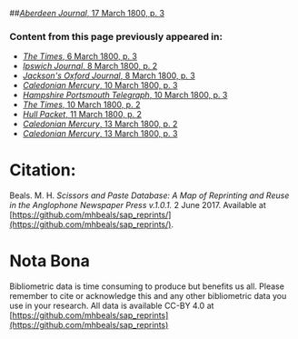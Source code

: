 ##[*Aberdeen Journal*, 17 March 1800, p. 3](https://mhbeals.github.io/sap_html/Aberdeen-Journal/Aberdeen-Journal-17-March-1800-p-3)

### Content from this page previously appeared in:
+ [*The Times*, 6 March 1800, p. 3](https://mhbeals.github.io/sap_html/The-Times/The-Times-6-March-1800-p-3)
+ [*Ipswich Journal*, 8 March 1800, p. 2](https://mhbeals.github.io/sap_html/Ipswich-Journal/Ipswich-Journal-8-March-1800-p-2)
+ [*Jackson's Oxford Journal*, 8 March 1800, p. 3](https://mhbeals.github.io/sap_html/Jackson's-Oxford-Journal/Jackson's-Oxford-Journal-8-March-1800-p-3)
+ [*Caledonian Mercury*, 10 March 1800, p. 3](https://mhbeals.github.io/sap_html/Caledonian-Mercury/Caledonian-Mercury-10-March-1800-p-3)
+ [*Hampshire Portsmouth Telegraph*, 10 March 1800, p. 3](https://mhbeals.github.io/sap_html/Hampshire-Portsmouth-Telegraph/Hampshire-Portsmouth-Telegraph-10-March-1800-p-3)
+ [*The Times*, 10 March 1800, p. 2](https://mhbeals.github.io/sap_html/The-Times/The-Times-10-March-1800-p-2)
+ [*Hull Packet*, 11 March 1800, p. 2](https://mhbeals.github.io/sap_html/Hull-Packet/Hull-Packet-11-March-1800-p-2)
+ [*Caledonian Mercury*, 13 March 1800, p. 2](https://mhbeals.github.io/sap_html/Caledonian-Mercury/Caledonian-Mercury-13-March-1800-p-2)
+ [*Caledonian Mercury*, 13 March 1800, p. 3](https://mhbeals.github.io/sap_html/Caledonian-Mercury/Caledonian-Mercury-13-March-1800-p-3)
                    
# Citation: 

Beals. M. H. *Scissors and Paste Database: A Map of Reprinting and Reuse in the Anglophone Newspaper Press v.1.0.1.* 2 June 2017. Available at [https://github.com/mhbeals/sap_reprints/](https://github.com/mhbeals/sap_reprints/). 
                    
# Nota Bona

Bibliometric data is time consuming to produce but benefits us all. Please remember to cite or acknowledge this and any other bibliometric data you use in your research. All data is available CC-BY 4.0 at [https://github.com/mhbeals/sap_reprints](https://github.com/mhbeals/sap_reprints)